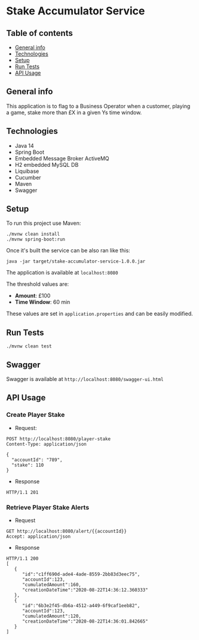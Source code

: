 # Stake Accumulator Service

## Table of contents
* [General info](#general-info)
* [Technologies](#technologies)
* [Setup](#setup)
* [Run Tests](#run-tests)
* [API Usage](#api-usage)

## General info
This application is to flag to a Business Operator when a customer, playing a game, 
stake more than £X in a given Ys time window.
	
## Technologies
* Java 14
* Spring Boot
* Embedded Message Broker ActiveMQ
* H2 embedded MySQL DB
* Liquibase
* Cucumber
* Maven
* Swagger
	
## Setup
To run this project use Maven:

```
./mvnw clean install
./mvnw spring-boot:run
```

Once it's built the service can be also ran like this:

```
java -jar target/stake-accumulator-service-1.0.0.jar
```

The application is available at `localhost:8080`

The threshold values are:
- **Amount**: £100
- **Time Window**: 60 min

These values are set in `application.properties` and can be easily modified.

## Run Tests

```
./mvnw clean test
```

## Swagger

Swagger is available at `http://localhost:8080/swagger-ui.html`

## API Usage

### Create Player Stake

- Request:
```
POST http://localhost:8080/player-stake
Content-Type: application/json

{
  "accountId": "789",
  "stake": 110
}
```

- Response

```
HTTP/1.1 201
```

### Retrieve Player Stake Alerts

- Request

```
GET http://localhost:8080/alert/{{accountId}}
Accept: application/json
```

- Response

```
HTTP/1.1 200
[
   {
      "id":"c1ff690d-ade4-4ade-8559-2bb83d3eec75",
      "accountId":123,
      "cumulatedAmount":160,
      "creationDateTime":"2020-08-22T14:36:12.360333"
   },
   {
      "id":"6b3e2f45-db6a-4512-a449-6f9caf1eeb82",
      "accountId":123,
      "cumulatedAmount":120,
      "creationDateTime":"2020-08-22T14:36:01.842665"
   }
]
```
